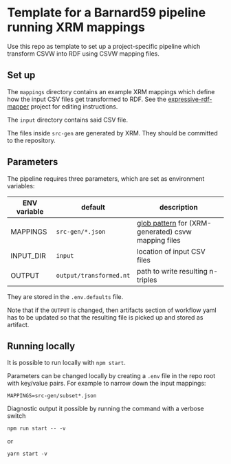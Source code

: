 # Template for a Barnard59 pipeline running XRM mappings

Use this repo as template to set up a project-specific pipeline which transform CSVW into RDF using CSVW mapping files.

## Set up

The `mappings` directory contains an example XRM mappings which define how the input CSV files get transformed to RDF. See the [expressive-rdf-mapper](https://github.com/zazuko/expressive-rdf-mapper) project for editing instructions.

The `input` directory contains said CSV file.

The files inside `src-gen` are generated by XRM. They should be committed to the repository.

## Parameters

The pipeline requires three parameters, which are set as environment variables:

| ENV variable | default | description |
| -- | -- | -- |
| MAPPINGS | `src-gen/*.json` | [glob pattern](https://www.npmjs.com/package/glob) for (XRM-generated) csvw mapping files |
| INPUT_DIR | `input` | location of input CSV files |
| OUTPUT | `output/transformed.nt` | path to write resulting n-triples |

They are stored in the `.env.defaults` file.

Note that if the `OUTPUT` is changed, then artifacts section of workflow yaml has to be updated so that the resulting file is picked up and stored as artifact.

## Running locally

It is possible to run locally with `npm start`.

Parameters can be changed locally by creating a `.env` file in the repo root with key/value pairs. For example to narrow down the input mappings:

```
MAPPINGS=src-gen/subset*.json
```

Diagnostic output it possible by running the command with a verbose switch

```
npm run start -- -v
```

or

```
yarn start -v
```
